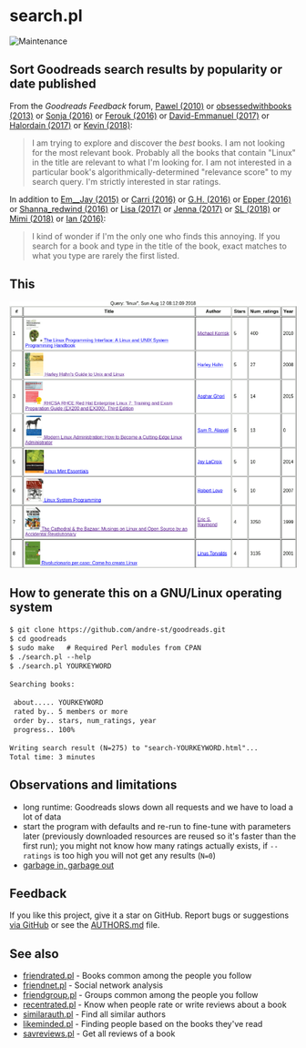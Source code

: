 # search.pl

![Maintenance](https://img.shields.io/maintenance/yes/2019.svg)


## Sort Goodreads search results by popularity or date published

From the _Goodreads Feedback_ forum,
[Pawel (2010)](https://web.archive.org/web/20190525015116/https://www.goodreads.com/topic/show/423469-sorting-search-results)
or [obsessedwithbooks (2013)](https://web.archive.org/web/20190525015022/https://www.goodreads.com/topic/show/1188302-sort-search-results)
or [Sonja (2016)](https://web.archive.org/web/20190525014930/https://www.goodreads.com/topic/show/18177911-advanced-search-for-books)
or [Ferouk (2016)](https://web.archive.org/web/20190525014842/https://www.goodreads.com/topic/show/18084428-we-want-to-find-good-books-fast)
or [David-Emmanuel (2017)](https://web.archive.org/web/20190525014755/https://www.goodreads.com/topic/show/18541118-better-search)
or [Halordain (2017)](https://web.archive.org/web/20190525014643/https://www.goodreads.com/topic/show/18496984-sorting-by-average-rating)
or [Kevin (2018)](https://web.archive.org/web/20190525014542/https://www.goodreads.com/topic/show/19464605-sort-search-results-by-rating):

> I am trying to explore and discover the *best* books. I am not looking
> for the most relevant book. Probably all the books that contain
> "Linux" in the title are relevant to what I'm looking for. I am not
> interested in a particular book's algorithmically-determined
> "relevance score" to my search query. I'm strictly interested in star
> ratings.

In addition to [Em__Jay (2015)](https://web.archive.org/web/20190525015950/https://www.goodreads.com/topic/show/2279173-search-results)
or [Carri (2016)](https://web.archive.org/web/20190525015857/https://www.goodreads.com/topic/show/18123885-search-functionality)
or [G.H. (2016)](https://web.archive.org/web/20190525015818/https://www.goodreads.com/topic/show/18034964-search-results)
or [Epper (2016)](https://web.archive.org/web/20190525015727/https://www.goodreads.com/topic/show/18223264-search-books-filter-results)
or [Shanna_redwind (2016)](https://web.archive.org/web/20190525015634/https://www.goodreads.com/topic/show/18208444-search-very-frustrating)
or [Lisa (2017)](https://web.archive.org/web/20190525015546/https://www.goodreads.com/topic/show/19114134-search-fundction-when-looking-for-books)
or [Jenna (2017)](https://web.archive.org/web/20190525015501/https://www.goodreads.com/topic/show/18901296-please-improve-search-function)
or [SL (2018)](https://web.archive.org/web/20190525020028/https://www.goodreads.com/topic/show/19387052-search-needs-improvement)
or [Mimi (2018)](https://web.archive.org/web/20190525015405/https://www.goodreads.com/topic/show/19272652-refined-search)
or [Ian (2016)](https://web.archive.org/web/20190525015312/https://www.goodreads.com/topic/show/18115612-search-prioritise-exact-matches):

>I kind of wonder if I'm the only one who finds this annoying. If you search
>for a book and type in the title of the book, exact matches to what you type
>are rarely the first listed. 


## This

[![Screenshot](img/search.png?raw=true "Search result for 'Linux'")](https://andre-st.github.io/search-linux.html)


## How to generate this on a GNU/Linux operating system

```console
$ git clone https://github.com/andre-st/goodreads.git
$ cd goodreads
$ sudo make   # Required Perl modules from CPAN
$ ./search.pl --help
$ ./search.pl YOURKEYWORD

Searching books:

 about..... YOURKEYWORD
 rated by.. 5 members or more
 order by.. stars, num_ratings, year
 progress.. 100%

Writing search result (N=275) to "search-YOURKEYWORD.html"... 
Total time: 3 minutes
```


## Observations and limitations

- long runtime: Goodreads slows down all requests and we have to load a lot of data
- start the program with defaults and re-run to fine-tune with parameters later (previously downloaded resources are reused so it's faster than the first run); you might not know how many ratings actually exists, if `--ratings` is too high you will not get any results (`N=0`)
- [garbage in, garbage out](https://en.wikipedia.org/wiki/Garbage_in,_garbage_out)


## Feedback

If you like this project, give it a star on GitHub.
Report bugs or suggestions [via GitHub](https://github.com/andre-st/goodreads/issues) 
or see the [AUTHORS.md](../AUTHORS.md) file.


## See also

- [friendrated.pl](friendrated.md) - Books common among the people you follow
- [friendnet.pl](friendnet.md)     - Social network analysis
- [friendgroup.pl](friendgroup.md) - Groups common among the people you follow
- [recentrated.pl](recentrated.md) - Know when people rate or write reviews about a book
- [similarauth.pl](similarauth.md) - Find all similar authors
- [likeminded.pl](likeminded.md)   - Finding people based on the books they've read
- [savreviews.pl](savreviews.md)   - Get all reviews of a book



